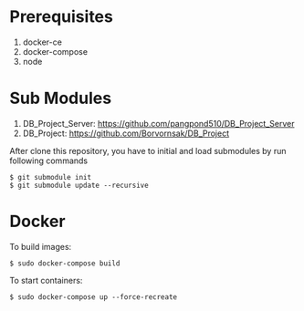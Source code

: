 # Prerequisites
1. docker-ce
2. docker-compose
3. node

# Sub Modules
1. DB_Project_Server: <https://github.com/pangpond510/DB_Project_Server>
2. DB_Project: <https://github.com/Borvornsak/DB_Project>

After clone this repository, you have to initial and load submodules by run following commands
```
$ git submodule init 
$ git submodule update --recursive
```

# Docker
To build images:
```
$ sudo docker-compose build 
```
To start containers:
```
$ sudo docker-compose up --force-recreate
```
